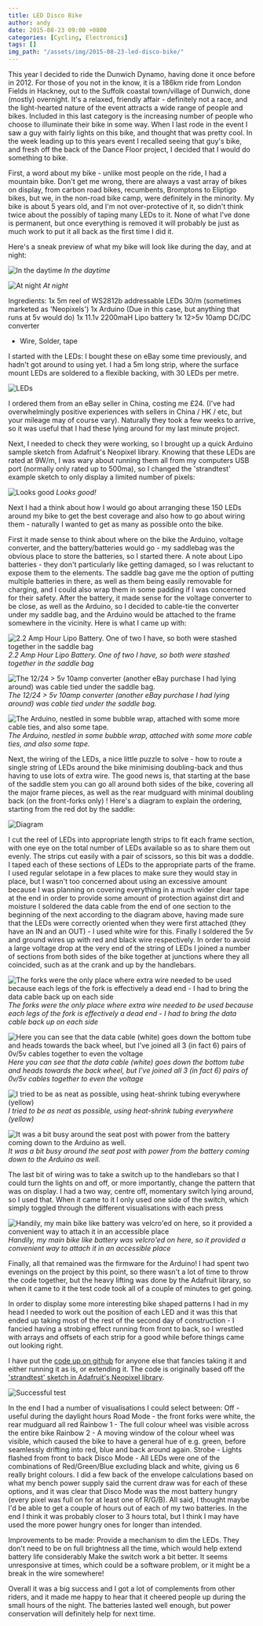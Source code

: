 ```yaml
---
title: LED Disco Bike
author: andy
date: 2015-08-23 09:00 +0800
categories: [Cycling, Electronics]
tags: []
img_path: "/assets/img/2015-08-23-led-disco-bike/"
---
```


This year I decided to ride the Dunwich Dynamo, having done it once before in 2012. For those of you not in the know, it is a 186km ride from London Fields in Hackney, out to the Suffolk coastal town/village of Dunwich, done (mostly) overnight. It's a relaxed, friendly affair - definitely not a race, and the light-hearted nature of the event attracts a wide range of people and bikes. Included in this last category is the increasing number of people who choose to illuminate their bike in some way.
When I last rode in the event I saw a guy with fairly lights on this bike, and thought that was pretty cool. In the week leading up to this years event I recalled seeing that guy's bike, and fresh off the back of the Dance Floor project, I decided that I would do something to bike.

First, a word about my bike - unlike most people on the ride, I had a mountain bike. Don't get me wrong, there are always a vast array of bikes on display, from carbon road bikes, recumbents, Bromptons to Eliptigo bikes, but we, in the non-road bike camp, were definitely in the minority.
My bike is about 5 years old, and I'm not over-protective of it, so didn't think twice about the possibly of taping many LEDs to it. None of what I've done is permanent, but once everything is removed it will probably be just as much work to put it all back as the first time I did it.

Here's a sneak preview of what my bike will look like during the day, and at night:

![In the daytime](led-disco-bike-light.jpg)
_In the daytime_

![At night](led-disco-bike-dark.jpg)
_At night_

Ingredients:
1x 5m reel of WS2812b addressable LEDs 30/m (sometimes marketed as 'Neopixels')
1x Arduino (Due in this case, but anything that runs at 5v would do)
1x 11.1v 2200maH Lipo battery
1x 12>5v 10amp DC/DC converter
+ Wire, Solder, tape


I started with the LEDs: I bought these on eBay some time previously, and hadn't got around to using yet. I had a 5m long strip, where the surface mount LEDs are soldered to a flexible backing, with 30 LEDs per metre.

![LEDs](led-disco-bike-led-strips.jpg)

I ordered them from an eBay seller in China, costing me £24. (I've had overwhelmingly positive experiences with sellers in China / HK / etc, but your mileage may of course vary). Naturally they took a few weeks to arrive, so it was useful that I had these lying around for my last minute project. 

Next, I needed to check they were working, so I brought up a quick Arduino sample sketch from Adafruit's Neopixel library. Knowing that these LEDs are rated at 9W/m, I was wary about running them all from my computers USB port (normally only rated up to 500ma), so I changed the 'strandtest' example sketch to only display a limited number of pixels:


![Looks good](led-disco-bike-testing.jpg)
_Looks good!_

Next I had a think about how I would go about arranging these 150 LEDs around my bike to get the best coverage and also how to go about wiring them - naturally I wanted to get as many as possible onto the bike.

First it made sense to think about where on the bike the Arduino, voltage converter, and the battery/batteries would go - my saddlebag was the obvious place to store the batteries, so I started there. A note about Lipo batteries - they don't particularly like getting damaged, so I was reluctant to expose them to the elements. The saddle bag gave me the option of putting multiple batteries in there, as well as them being easily removable for charging, and I could also wrap them in some padding if I was concerned for their safety. After the battery, it made sense for the voltage converter to be close, as well as the Arduino, so I decided to cable-tie the converter under my saddle bag, and the Arduino would be attached to the frame somewhere in the vicinity. Here is what I came up with:

![2.2 Amp Hour Lipo Battery. One of two I have, so both were stashed together in the saddle bag](led-disco-bike-battery.jpg)
_2.2 Amp Hour Lipo Battery. One of two I have, so both were stashed together in the saddle bag_

![The 12/24 > 5v 10amp converter (another eBay purchase I had lying around) was cable tied under the saddle bag.](led-disco-bike-5v-regulator.jpg)
_The 12/24 > 5v 10amp converter (another eBay purchase I had lying around) was cable tied under the saddle bag._

![The Arduino, nestled in some bubble wrap, attached with some more cable ties, and also some tape.](led-disco-bike-arduino.jpg)
_The Arduino, nestled in some bubble wrap, attached with some more cable ties, and also some tape._

Next, the wiring of the LEDs, a nice little puzzle to solve - how to route a single string of LEDs around the bike minimising doubling-back and thus having to use lots of extra wire.
The good news is, that starting at the base of the saddle stem you can go all around both sides of the bike, covering all the major frame pieces, as well as the rear mudguard with minimal doubling back (on the front-forks only) ! Here's a diagram to explain the ordering, starting from the red dot by the saddle:

![Diagram](led-disco-bike-diagram.png)

I cut the reel of LEDs into appropriate length strips to fit each frame section, with one eye on the total number of LEDs available so as to share them out evenly. The strips cut easily with a pair of scissors, so this bit was a doddle.
I taped each of these sections of LEDs to the appropriate parts of the frame. I used regular selotape in a few places to make sure they would stay in place, but I wasn't too concerned about using an excessive amount because I was planning on covering everything in a much wider clear tape at the end in order to provide some amount of protection against dirt and moisture
I soldered the data cable from the end of one section to the beginning of the next according to the diagram above, having made sure that the LEDs were correctly oriented when they were first attached (they have an IN and an OUT) - I used white wire for this.
Finally I soldered the 5v and ground wires up with red and black wire respectively. In order to avoid a large voltage drop at the very end of the string of LEDs I joined a number of sections from both sides of the bike together at junctions where they all coincided, such as at the crank and up by the handlebars.


![The forks were the only place where extra wire needed to be used because each legs of the fork is effectively a dead end - I had to bring the data cable back up on each side](led-disco-bike-front-forks.jpg)
_The forks were the only place where extra wire needed to be used because each legs of the fork is effectively a dead end - I had to bring the data cable back up on each side_

![Here you can see that the data cable (white) goes down the bottom tube and heads towards the back wheel, but I've joined all 3 (in fact 6) pairs of 0v/5v cables together to even the voltage](led-disco-bike-crank.jpg)
_Here you can see that the data cable (white) goes down the bottom tube and heads towards the back wheel, but I've joined all 3 (in fact 6) pairs of 0v/5v cables together to even the voltage_

![I tried to be as neat as possible, using heat-shrink tubing everywhere (yellow)](led-disco-bike-crossbar.jpg)
_I tried to be as neat as possible, using heat-shrink tubing everywhere (yellow)_

![It was a bit busy around the seat post with power from the battery coming down to the Arduino as well.](led-disco-bike-seatpost.jpg)
_It was a bit busy around the seat post with power from the battery coming down to the Arduino as well._

The last bit of wiring was to take a switch up to the handlebars so that I could turn the lights on and off, or more importantly, change the pattern that was on display. I had a two way, centre off, momentary switch lying around, so I used that. When it came to it I only used one side of the switch, which simply toggled through the different visualisations with each press

![Handily, my main bike like battery was velcro'ed on here, so it provided a convenient way to attach it in an accessible place](led-disco-bike-switch.jpg)
_Handily, my main bike like battery was velcro'ed on here, so it provided a convenient way to attach it in an accessible place_

Finally, all that remained was the firmware for the Arduino!
I had spent two evenings on the project by this point, so there wasn't a lot of time to throw the code together, but the heavy lifting was done by the Adafruit library, so when it came to it the test code took all of a couple of minutes to get going.

In order to display some more interesting bike shaped patterns I had in my head I needed to work out the position of each LED and it was this that ended up taking most of the rest of the second day of construction - I fancied having a strobing effect running from front to back, so I wrestled with arrays and offsets of each strip for a good while before things came out looking right.

I have put the [code up on github](https://github.com/fraz3alpha/led-disco-bike) for anyone else that fancies taking it and either running it as is, or extending it. The code is originally based off the ['strandtest' sketch in Adafruit's Neopixel library](https://github.com/adafruit/Adafruit_NeoPixel/blob/master/examples/strandtest/strandtest.ino).

![Successful test](led-disco-bike-testing.jpg)


In the end I had a number of visualisations I could select between:
Off - useful during the daylight hours
Road Mode - the front forks were white, the rear mudguard all red
Rainbow 1 - The full colour wheel was visible across the entire bike
Rainbow 2 - A moving window of the colour wheel was visible, which caused the bike to have a general hue of e.g. green, before seamlessly drifting into red, blue and back around again.
Strobe - Lights flashed from front to back
Disco Mode - All LEDs were one of the combinations of Red/Green/Blue excluding black and white, giving us 6 really bright colours.
I did a few back of the envelope calculations based on what my bench power supply said the current draw was for each of these options, and it was clear that Disco Mode was the most battery hungry (every pixel was full on for at least one of R/G/B). All said, I thought maybe I'd be able to get a couple of hours out of each of my two batteries.
In the end I think it was probably closer to 3 hours total, but I think I may have used the more power hungry ones for longer than intended.

Improvements to be made:
Provide a mechanism to dim the LEDs. They don't need to be on full brightness all the time, which would help extend battery life considerably
Make the switch work a bit better. It seems unresponsive at times, which could be a software problem, or it might be a break in the wire somewhere!

Overall it was a big success and I got a lot of complements from other riders, and it made me happy to hear that it cheered people up during the small hours of the night. The batteries lasted well enough, but power conservation will definitely help for next time.